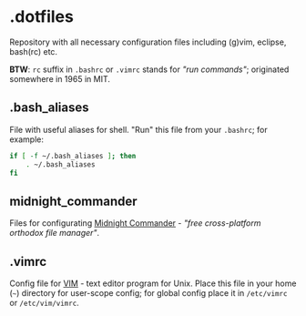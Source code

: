 # .dotfiles
Repository with all necessary configuration files including (g)vim, eclipse, bash(rc) etc.

**BTW**: `rc` suffix in `.bashrc` or `.vimrc` stands for *"run commands"*; originated somewhere in 1965 in MIT.

## .bash_aliases
File with useful aliases for shell. "Run" this file from your `.bashrc`; for example:

```sh
if [ -f ~/.bash_aliases ]; then
    . ~/.bash_aliases
fi
```

## midnight_commander
Files for configurating [Midnight Commander](https://en.wikipedia.org/wiki/Midnight_Commander) - *"free cross-platform orthodox file manager"*.

## .vimrc
Config file for [VIM](https://en.wikipedia.org/wiki/Vim_(text_editor)) - text editor program for Unix. Place this file in your home (`~`) directory for user-scope config; for global config place it in `/etc/vimrc` or `/etc/vim/vimrc`.
